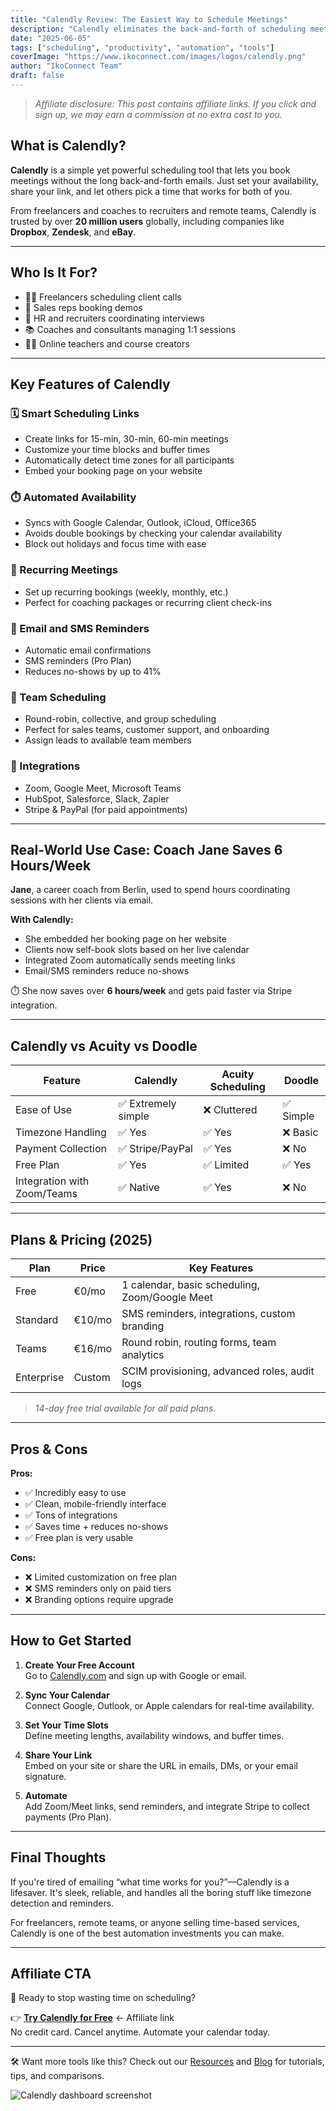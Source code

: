 ```yaml
---
title: "Calendly Review: The Easiest Way to Schedule Meetings"
description: "Calendly eliminates the back-and-forth of scheduling meetings. Learn how to use it for client calls, interviews, sales demos, and more—with pro tips to optimize your workflow."
date: "2025-06-05"
tags: ["scheduling", "productivity", "automation", "tools"]
coverImage: "https://www.ikoconnect.com/images/logos/calendly.png"
author: "IkoConnect Team"
draft: false
---
```


> *Affiliate disclosure: This post contains affiliate links. If you click and sign up, we may earn a commission at no extra cost to you.*

## What is Calendly?

**Calendly** is a simple yet powerful scheduling tool that lets you book meetings without the long back-and-forth emails. Just set your availability, share your link, and let others pick a time that works for both of you.

From freelancers and coaches to recruiters and remote teams, Calendly is trusted by over **20 million users** globally, including companies like **Dropbox**, **Zendesk**, and **eBay**.

---

## Who Is It For?

- 🧑‍💻 Freelancers scheduling client calls  
- 💼 Sales reps booking demos  
- 👥 HR and recruiters coordinating interviews  
- 📚 Coaches and consultants managing 1:1 sessions  
- 🧑‍🏫 Online teachers and course creators

---

## Key Features of Calendly

### 🗓️ Smart Scheduling Links
- Create links for 15-min, 30-min, 60-min meetings  
- Customize your time blocks and buffer times  
- Automatically detect time zones for all participants  
- Embed your booking page on your website

### ⏱️ Automated Availability
- Syncs with Google Calendar, Outlook, iCloud, Office365  
- Avoids double bookings by checking your calendar availability  
- Block out holidays and focus time with ease

### 🔁 Recurring Meetings
- Set up recurring bookings (weekly, monthly, etc.)  
- Perfect for coaching packages or recurring client check-ins

### 📩 Email and SMS Reminders
- Automatic email confirmations  
- SMS reminders (Pro Plan)  
- Reduces no-shows by up to 41%

### 👥 Team Scheduling
- Round-robin, collective, and group scheduling  
- Perfect for sales teams, customer support, and onboarding  
- Assign leads to available team members

### 🧩 Integrations
- Zoom, Google Meet, Microsoft Teams  
- HubSpot, Salesforce, Slack, Zapier  
- Stripe & PayPal (for paid appointments)

---

## Real-World Use Case: Coach Jane Saves 6 Hours/Week

**Jane**, a career coach from Berlin, used to spend hours coordinating sessions with her clients via email.

**With Calendly:**
- She embedded her booking page on her website  
- Clients now self-book slots based on her live calendar  
- Integrated Zoom automatically sends meeting links  
- Email/SMS reminders reduce no-shows

⏱️ She now saves over **6 hours/week** and gets paid faster via Stripe integration.

---

## Calendly vs Acuity vs Doodle

| Feature | Calendly | Acuity Scheduling | Doodle |
|--------|----------|-------------------|--------|
| Ease of Use | ✅ Extremely simple | ❌ Cluttered | ✅ Simple |
| Timezone Handling | ✅ Yes | ✅ Yes | ❌ Basic |
| Payment Collection | ✅ Stripe/PayPal | ✅ Yes | ❌ No |
| Free Plan | ✅ Yes | ✅ Limited | ✅ Yes |
| Integration with Zoom/Teams | ✅ Native | ✅ Yes | ❌ No |

---

## Plans & Pricing (2025)

| Plan | Price | Key Features |
|------|-------|--------------|
| Free | €0/mo | 1 calendar, basic scheduling, Zoom/Google Meet |
| Standard | €10/mo | SMS reminders, integrations, custom branding |
| Teams | €16/mo | Round robin, routing forms, team analytics |
| Enterprise | Custom | SCIM provisioning, advanced roles, audit logs |

> *14-day free trial available for all paid plans.*

---

## Pros & Cons

**Pros:**
- ✅ Incredibly easy to use  
- ✅ Clean, mobile-friendly interface  
- ✅ Tons of integrations  
- ✅ Saves time + reduces no-shows  
- ✅ Free plan is very usable

**Cons:**
- ❌ Limited customization on free plan  
- ❌ SMS reminders only on paid tiers  
- ❌ Branding options require upgrade

---

## How to Get Started

1. **Create Your Free Account**  
   Go to [Calendly.com](https://calendly.com/) and sign up with Google or email.

2. **Sync Your Calendar**  
   Connect Google, Outlook, or Apple calendars for real-time availability.

3. **Set Your Time Slots**  
   Define meeting lengths, availability windows, and buffer times.

4. **Share Your Link**  
   Embed on your site or share the URL in emails, DMs, or your email signature.

5. **Automate**  
   Add Zoom/Meet links, send reminders, and integrate Stripe to collect payments (Pro Plan).

---

## Final Thoughts

If you're tired of emailing “what time works for you?”—Calendly is a lifesaver. It's sleek, reliable, and handles all the boring stuff like timezone detection and reminders.

For freelancers, remote teams, or anyone selling time-based services, Calendly is one of the best automation investments you can make.

---

## Affiliate CTA

📆 Ready to stop wasting time on scheduling?

👉 **[Try Calendly for Free](https://calendly.com/)** ← Affiliate link  
No credit card. Cancel anytime. Automate your calendar today.

---

🛠️ Want more tools like this? Check out our [Resources](/resources) and [Blog](/blog) for tutorials, tips, and comparisons.

![Calendly dashboard screenshot](https://www.ikoconnect.com/images/blog/calendly-preview.png)
